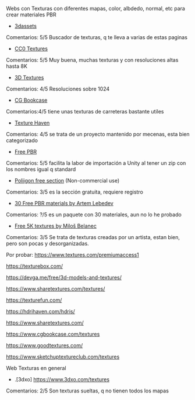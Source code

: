 Webs con Texturas con diferentes mapas, color, albdedo, normal, etc para crear materiales PBR

* [3dassets](https://www.3dassets.one/)

Comentarios: 5/5 Buscador de texturas, q te lleva a varias de estas paginas 

* [CC0 Textures](https://cc0textures.com/) 

Comentarios: 5/5 Muy buena, muchas texturas y con resoluciones altas hasta 8K 

* [3D Textures](https://3dtextures.me)

Comentarios: 4/5 Resoluciones sobre 1024

* [CG Bookcase](https://www.cgbookcase.com)

Comentarios:4/5 tiene unas texturas de carreteras bastante utiles

* [Texture Haven](https://texturehaven.com)

Comentarios: 4/5 se trata de un proyecto mantenido por mecenas, esta bien categorizado 

* [Free PBR](https://freepbr.com)

Comentarios: 5/5 facilita la labor de importación a Unity al tener un zip con los nombres igual q standard

* [Poliigon free section](https://www.poliigon.com/search?is_free=true) (Non-commercial use)

Comentarios: 3/5 es la sección gratuita, requiere registro

* [30 Free PBR materials by Artem Lebedev](https://gumroad.com/l/ekRhc)

Comentarios: ?/5 es un paquete con 30 materiales, aun no lo he probado

* [Free 5K textures by Miloš Belanec](https://www.artstation.com/deepmind/albums/89651)

Comentarios: 3/5 Se trata de texturas creadas por un artista, estan bien, pero son pocas y desorganizadas.

Por probar:
https://www.textures.com/premiumaccess1

https://texturebox.com/

https://devga.me/free/3d-models-and-textures/

https://www.sharetextures.com/textures/

https://texturefun.com/

https://hdrihaven.com/hdris/

https://www.sharetextures.com/

https://www.cgbookcase.com/textures

https://www.goodtextures.com/

https://www.sketchuptextureclub.com/textures


Web Texturas en general
* .[3dxo] https://www.3dxo.com/textures

Comentarios: 2/5 Son texturas sueltas, q no tienen todos los mapas
